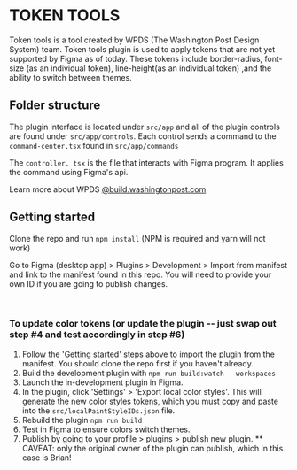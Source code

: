 # TOKEN TOOLS

Token tools is a tool created by WPDS (The Washington Post Design System) team. Token tools plugin is used to apply tokens that are not yet supported by Figma as of today. These tokens include border-radius, font-size (as an individual token), line-height(as an individual token) ,and the ability to switch between themes. 

 ## Folder structure
The plugin interface is located under `src/app` and all of the plugin controls are found under `src/app/controls`. Each control sends a command to the `command-center.tsx` found in `src/app/commands`

The `controller. tsx` is the file that interacts with Figma program. It applies the command using Figma's api. 

Learn more about WPDS [@build.washingtonpost.com](https://build.washingtonpost.com)



## Getting started
Clone the repo and run `npm install` (NPM is required and yarn will not work)

Go to Figma (desktop app) > Plugins > Development > Import from manifest and link to the manifest found in this repo. You will need to provide your own ID if you are going to publish changes. 

<br/>

### To update color tokens (or update the plugin -- just swap out step #4 and test accordingly in step #6)
1. Follow the 'Getting started' steps above to import the plugin from the manifest. You should clone the repo first if you haven't already.
2. Build the development plugin with `npm run build:watch --workspaces`
3. Launch the in-development plugin in Figma.
4. In the plugin, click 'Settings' > 'Export local color styles'. This will generate the new color styles tokens, which you must copy and paste into the `src/localPaintStyleIDs.json` file.
5. Rebuild the plugin `npm run build`
6. Test in Figma to ensure colors switch themes.
7. Publish by going to your profile > plugins > publish new plugin. ** CAVEAT: only the original owner of the plugin can publish, which in this case is Brian!

